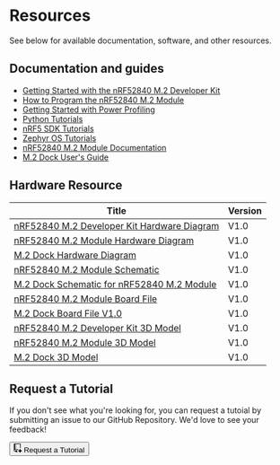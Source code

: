 # Resources

See below for available documentation, software, and other resources.

## Documentation and guides

* [Getting Started with the nRF52840 M.2 Developer Kit](getting-started.md)
* [How to Program the nRF52840 M.2 Module](programming.md)
* [Getting Started with Power Profiling](power-profiling.md)
* [Python Tutorials](python/index.md)
* [nRF5 SDK Tutorials](nrf5-sdk/index.md)
* [Zephyr OS Tutorials](zephyr/index.md)
* [nRF52840 M.2 Module Documentation](https://wiki.makerdiary.com/nrf52840-m2)
* [M.2 Dock User's Guide](https://wiki.makerdiary.com/m2-dock)

## Hardware Resource

|    **Title**                | **Version** |
| --------------------------- | ----------- |
| [nRF52840 M.2 Developer Kit Hardware Diagram](https://wiki.makerdiary.com/nrf52840-m2-devkit/resources/nrf52840_m2_devkit_hw_diagram_v1_0.pdf) | V1.0 |
| [nRF52840 M.2 Module Hardware Diagram](https://wiki.makerdiary.com/nrf52840-m2/resources/nrf52840_m2_module_diagram_v1_0.pdf) | V1.0 |
| [M.2 Dock Hardware Diagram](https://wiki.makerdiary.com/m2-dock/resources/m2_dock_hw_diagram_v1_0.pdf) | V1.0 |
| [nRF52840 M.2 Module Schematic](https://wiki.makerdiary.com/nrf52840-m2/resources/nrf52840_m2_module_schematic_v1_0.pdf) | V1.0 |
| [M.2 Dock Schematic for nRF52840 M.2 Module](https://wiki.makerdiary.com/m2-dock/resources/m2_dock_schematic_v1_0_for_nrf52840.pdf) | V1.0 |
| [nRF52840 M.2 Module Board File](https://wiki.makerdiary.com/nrf52840-m2/resources/nrf52840_m2_module_board_file_v1_0.pdf) | V1.0 |
| [M.2 Dock Board File V1.0](https://wiki.makerdiary.com/m2-dock/resources/m2_dock_board_file_v1_0.pdf) | V1.0 |
| [nRF52840 M.2 Developer Kit 3D Model](https://wiki.makerdiary.com/nrf52840-m2-devkit/resources/nrf52840_m2_devkit_3d_model_v1_0.step) | V1.0 |
| [nRF52840 M.2 Module 3D Model](https://wiki.makerdiary.com/nrf52840-m2/resources/nrf52840_m2_module_3d_model_v1_0.step) | V1.0 |
| [M.2 Dock 3D Model](https://wiki.makerdiary.com/m2-dock/resources/m2_dock_3d_model_v1_0.step) | V1.0 |


## Request a Tutorial

If you don't see what you're looking for, you can request a tutoial by submitting an issue to our GitHub Repository. We'd love to see your feedback!

<a href="https://github.com/makerdiary/nrf52840-m2-devkit/issues/new?title=Tutorial%20Request:%20%3Ctitle%3E&body=Description%0A%0ATechnical%20Level%0Abeginner%20%7C%20intermediate%20%7C%20advanced%0A%0ALength%0Ashort%20(%3C%20250%20words)%20%7C%20medium%20(250-500%20words)%20%7C%20long%20(1000%20words+)%0A"><button class="md-tile md-tile--primary" style="width:auto;"><svg xmlns="http://www.w3.org/2000/svg" viewBox="0 0 14 16" width="14" height="16"><path fill-rule="evenodd" d="M12 8V1c0-.55-.45-1-1-1H1C.45 0 0 .45 0 1v12c0 .55.45 1 1 1h2v2l1.5-1.5L6 16v-4H3v1H1v-2h7v-1H2V1h9v7h1zM4 2H3v1h1V2zM3 4h1v1H3V4zm1 2H3v1h1V6zm0 3H3V8h1v1zm6 3H8v2h2v2h2v-2h2v-2h-2v-2h-2v2z"></path></svg> Request a Tutorial</button></a>
